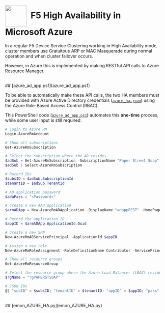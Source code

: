 # <img align="center" src="https://github.com/ArtiomL/storage/blob/master/img/azure.png" height="70">&nbsp;&nbsp;F5 High Availability in Microsoft Azure

In a regular F5 Device Service Clustering working in High Availability mode, cluster members use Gratuitous ARP or MAC Masquerade during normal operation and when cluster failover occurs.

However, in Azure this is implemented by making RESTful API calls to Azure Resource Manager.

<br>
## [azure_ad_app.ps1](azure_ad_app.ps1)

To be able to automatically make these API calls, the two HA members must be provided with Azure Active Directory credentials ([`azure_ha.json`](azure_ha.json)) using the Azure Role-Based Access Control (RBAC).

This PowerShell code ([`azure_ad_app.ps1`](azure_ad_app.ps1)) automates this **one-time** process, while some user input is still required:

```powershell
# Login to Azure RM
Login-AzureRmAccount

# Show all subscriptions
Get-AzureRmSubscription

# Select the subscription where the AD resides
$adSub = Get-AzureRmSubscription -SubscriptionName "Paper Street Soap"
$adSub | Select-AzureRmSubscription

# Record IDs
$subsID = $adSub.SubscriptionId
$tenantID = $adSub.TenantId

# AD application password
$adaPass = "<Password>"

# Create a new AAD application
$armADApp = New-AzureRmADApplication -DisplayName "adappREST" -HomePage "https://paperstsoap.com/adapprest" -IdentifierUris "https://paperstsoap.com/adapprest" -Password $adaPass

# Record the application ID
$appID = $armADApp.ApplicationId.Guid

# Create a new SPN
New-AzureRmADServicePrincipal -ApplicationId $appID

# Assign a new role
New-AzureRmRoleAssignment -RoleDefinitionName Contributor -ServicePrincipalName $appID

# Show all resource groups
Get-AzureRmResourceGroup

# Select the resource group where the Azure Load Balancer (LBAZ) resides
$rgName = "rgPAPERSTSOAP"

# JSON IDs
@{ "subID" = $subsID; "tenantID" = $tenantID; "appID" = $appID; "pass" = $adaPass; "rgName" = $rgName } | ConvertTo-Json
```

<br>
## [emon_AZURE_HA.py](emon_AZURE_HA.py)
